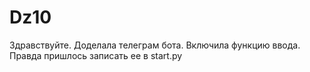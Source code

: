 # Dz10
Здравствуйте.
Доделала телеграм бота.
Включила функцию ввода.
Правда пришлось записать ее в start.py
